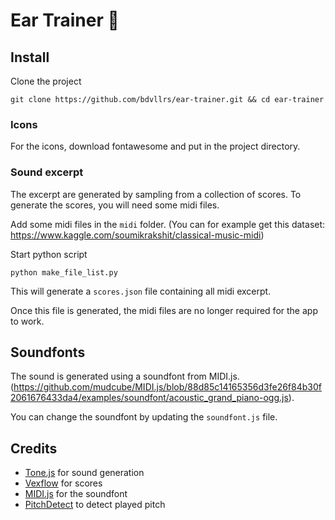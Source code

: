 # Ear Trainer 🎵

## Install
Clone the project
```
git clone https://github.com/bdvllrs/ear-trainer.git && cd ear-trainer
```

### Icons
For the icons, download fontawesome and put in the project directory.

### Sound excerpt
The excerpt are generated by sampling from a collection of scores.
To generate the scores, you will need some midi files.

Add some midi files in the `midi` folder.
(You can for example get this dataset: https://www.kaggle.com/soumikrakshit/classical-music-midi)

Start python script
```
python make_file_list.py
```

This will generate a `scores.json` file containing all midi excerpt.

Once this file is generated, the midi files are no longer required
for the app to work.

## Soundfonts
The sound is generated using a soundfont from MIDI.js.
(https://github.com/mudcube/MIDI.js/blob/88d85c14165356d3fe26f84b30f2061676433da4/examples/soundfont/acoustic_grand_piano-ogg.js).

You can change the soundfont by updating the `soundfont.js` file.

## Credits
- [Tone.js](https://tonejs.github.io/) for sound generation
- [Vexflow](https://www.vexflow.com/) for scores
- [MIDI.js](https://github.com/mudcube/MIDI.js) for the soundfont
- [PitchDetect](https://github.com/cwilso/PitchDetect) to detect played pitch
